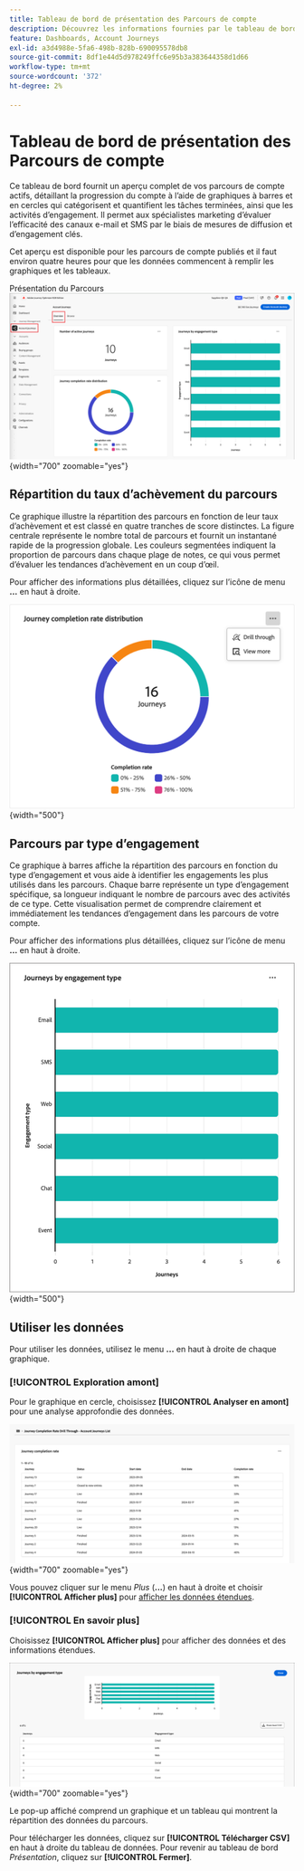```yaml
---
title: Tableau de bord de présentation des Parcours de compte
description: Découvrez les informations fournies par le tableau de bord de présentation du Parcours et comment elles peuvent vous aider à surveiller et à gérer votre stratégie de parcours de compte.
feature: Dashboards, Account Journeys
exl-id: a3d4988e-5fa6-498b-828b-690095578db8
source-git-commit: 8df1e44d5d978249ffc6e95b3a383644358d1d66
workflow-type: tm+mt
source-wordcount: '372'
ht-degree: 2%

---
```


# Tableau de bord de présentation des Parcours de compte

Ce tableau de bord fournit un aperçu complet de vos parcours de compte actifs, détaillant la progression du compte à l’aide de graphiques à barres et en cercles qui catégorisent et quantifient les tâches terminées, ainsi que les activités d’engagement. Il permet aux spécialistes marketing d’évaluer l’efficacité des canaux e-mail et SMS par le biais de mesures de diffusion et d’engagement clés.

Cet aperçu est disponible pour les parcours de compte publiés et il faut environ quatre heures pour que les données commencent à remplir les graphiques et les tableaux.

Présentation du Parcours ![](./assets/journey-overview.png){width="700" zoomable="yes"}

## Répartition du taux d’achèvement du parcours

Ce graphique illustre la répartition des parcours en fonction de leur taux d’achèvement et est classé en quatre tranches de score distinctes. La figure centrale représente le nombre total de parcours et fournit un instantané rapide de la progression globale. Les couleurs segmentées indiquent la proportion de parcours dans chaque plage de notes, ce qui vous permet d’évaluer les tendances d’achèvement en un coup d’œil.

Pour afficher des informations plus détaillées, cliquez sur l’icône de menu **...** en haut à droite.

![distribution du taux d&#39;achèvement du Parcours ](./assets/journey-completion-rate-distribution.png){width="500"}

## Parcours par type d’engagement

Ce graphique à barres affiche la répartition des parcours en fonction du type d’engagement et vous aide à identifier les engagements les plus utilisés dans les parcours. Chaque barre représente un type d’engagement spécifique, sa longueur indiquant le nombre de parcours avec des activités de ce type. Cette visualisation permet de comprendre clairement et immédiatement les tendances d’engagement dans les parcours de votre compte.

Pour afficher des informations plus détaillées, cliquez sur l’icône de menu **...** en haut à droite.

![distribution du taux d&#39;achèvement du Parcours ](./assets/journeys-by-engagement-type.png){width="500"}

## Utiliser les données

Pour utiliser les données, utilisez le menu **...** en haut à droite de chaque graphique.

### [!UICONTROL Exploration amont]

Pour le graphique en cercle, choisissez **[!UICONTROL Analyser en amont]** pour une analyse approfondie des données.

![Accéder aux données du graphique en effectuant une exploration en amont](./assets/journey-completion-rate-drill-through.png){width="700" zoomable="yes"}

Vous pouvez cliquer sur le menu _Plus_ (**...**) en haut à droite et choisir **[!UICONTROL Afficher plus]** pour [afficher les données étendues](#view-more).

### [!UICONTROL En savoir plus]

Choisissez **[!UICONTROL Afficher plus]** pour afficher des données et des informations étendues.

![Afficher les données étendues](./assets/journeys-by-engagement-view-more.png){width="700" zoomable="yes"}

Le pop-up affiché comprend un graphique et un tableau qui montrent la répartition des données du parcours.

Pour télécharger les données, cliquez sur **[!UICONTROL Télécharger CSV]** en haut à droite du tableau de données. Pour revenir au tableau de bord _Présentation_, cliquez sur **[!UICONTROL Fermer]**.
